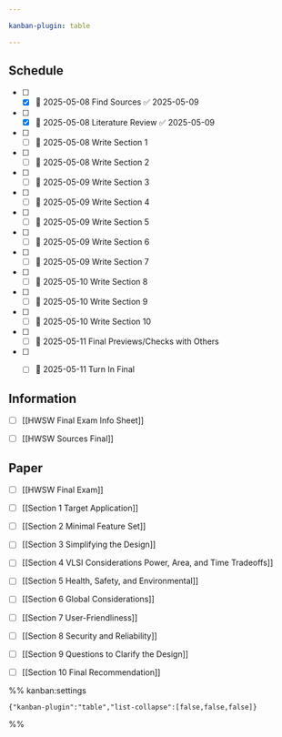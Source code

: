 ```yaml
---

kanban-plugin: table

---
```


## Schedule

- [ ] - [x] 📅 2025-05-08 Find Sources ✅ 2025-05-09
- [ ] - [x] 📅 2025-05-08 Literature Review ✅ 2025-05-09
- [ ] - [ ] 📅 2025-05-08 Write Section 1
- [ ] - [ ] 📅 2025-05-08 Write Section 2
- [ ] - [ ] 📅 2025-05-09 Write Section 3
- [ ] - [ ] 📅 2025-05-09 Write Section 4
- [ ] - [ ] 📅 2025-05-09 Write Section 5
- [ ] - [ ] 📅 2025-05-09 Write Section 6
- [ ] - [ ] 📅 2025-05-09 Write Section 7
- [ ] - [ ] 📅 2025-05-10 Write Section 8
- [ ] - [ ] 📅 2025-05-10 Write Section 9
- [ ] - [ ] 📅 2025-05-10 Write Section 10
- [ ] - [ ] 📅 2025-05-11 Final Previews/Checks with Others
- [ ] - [ ] 📅 2025-05-11 Turn In Final


## Information

- [ ] [[HWSW Final Exam Info Sheet]]
- [ ] [[HWSW Sources Final]]


## Paper

- [ ] [[HWSW Final Exam]]
- [ ] [[Section 1 Target Application]]
- [ ] [[Section 2 Minimal Feature Set]]
- [ ] [[Section 3 Simplifying the Design]]
- [ ] [[Section 4 VLSI Considerations Power, Area, and Time Tradeoffs]]
- [ ] [[Section 5 Health, Safety, and Environmental]]
- [ ] [[Section 6 Global Considerations]]
- [ ] [[Section 7 User-Friendliness]]
- [ ] [[Section 8 Security and Reliability]]
- [ ] [[Section 9 Questions to Clarify the Design]]
- [ ] [[Section 10 Final Recommendation]]




%% kanban:settings
```
{"kanban-plugin":"table","list-collapse":[false,false,false]}
```
%%